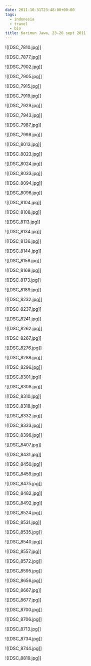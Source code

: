 ```yaml
---
date: 2011-10-31T23:48:00+00:00
tags:
  - indonesia
  - travel
  - bio
title: Karimun Jawa, 23-26 sept 2011
---
```


![[DSC_7810.jpg]]

![[DSC_7877.jpg]]

![[DSC_7902.jpg]]

![[DSC_7905.jpg]]

![[DSC_7915.jpg]]

![[DSC_7919.jpg]]

![[DSC_7929.jpg]]

![[DSC_7943.jpg]]

![[DSC_7987.jpg]]

![[DSC_7998.jpg]]

![[DSC_8013.jpg]]

![[DSC_8023.jpg]]

![[DSC_8024.jpg]]

![[DSC_8033.jpg]]

![[DSC_8094.jpg]]

![[DSC_8096.jpg]]

![[DSC_8104.jpg]]

![[DSC_8108.jpg]]

![[DSC_8113.jpg]]

![[DSC_8134.jpg]]

![[DSC_8136.jpg]]

![[DSC_8144.jpg]]

![[DSC_8156.jpg]]

![[DSC_8169.jpg]]

![[DSC_8173.jpg]]

![[DSC_8189.jpg]]

![[DSC_8232.jpg]]

![[DSC_8237.jpg]]

![[DSC_8241.jpg]]

![[DSC_8262.jpg]]

![[DSC_8267.jpg]]

![[DSC_8276.jpg]]

![[DSC_8288.jpg]]

![[DSC_8296.jpg]]

![[DSC_8301.jpg]]

![[DSC_8308.jpg]]

![[DSC_8310.jpg]]

![[DSC_8318.jpg]]

![[DSC_8332.jpg]]

![[DSC_8333.jpg]]

![[DSC_8396.jpg]]

![[DSC_8407.jpg]]

![[DSC_8431.jpg]]

![[DSC_8450.jpg]]

![[DSC_8459.jpg]]

![[DSC_8475.jpg]]

![[DSC_8482.jpg]]

![[DSC_8492.jpg]]

![[DSC_8524.jpg]]

![[DSC_8531.jpg]]

![[DSC_8535.jpg]]

![[DSC_8540.jpg]]

![[DSC_8557.jpg]]

![[DSC_8572.jpg]]

![[DSC_8595.jpg]]

![[DSC_8656.jpg]]

![[DSC_8667.jpg]]

![[DSC_8677.jpg]]

![[DSC_8700.jpg]]

![[DSC_8706.jpg]]

![[DSC_8713.jpg]]

![[DSC_8734.jpg]]

![[DSC_8744.jpg]]

![[DSC_8819.jpg]]